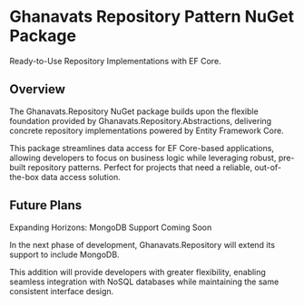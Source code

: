 # Ghanavats Repository Pattern NuGet Package
Ready-to-Use Repository Implementations with EF Core.

## Overview
The Ghanavats.Repository NuGet package builds upon the flexible foundation 
provided by Ghanavats.Repository.Abstractions, 
delivering concrete repository implementations powered by Entity Framework Core. 

This package streamlines data access for EF Core-based applications, 
allowing developers to focus on business logic while leveraging robust, pre-built repository patterns. 
Perfect for projects that need a reliable, out-of-the-box data access solution.

## Future Plans
Expanding Horizons: MongoDB Support Coming Soon

In the next phase of development, Ghanavats.Repository will extend its support to include MongoDB.

This addition will provide developers with greater flexibility, 
enabling seamless integration with NoSQL databases while maintaining the same consistent interface design.
